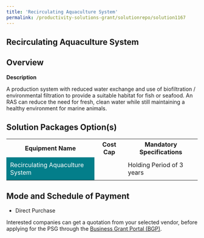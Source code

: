 ```yaml
---
title: 'Recirculating Aquaculture System'
permalink: /productivity-solutions-grant/solutionrepo/solution1167
---
```


## Recirculating Aquaculture System

## Overview

**Description**

A production system with reduced water exchange and use of biofiltration / environmental filtration to provide a suitable habitat for fish or seafood. An RAS can reduce the need for fresh, clean water while still maintaining a healthy environment for marine animals.

## Solution Packages Option(s)

<table>
<tr>
<th><b>Equipment Name</b></th>
<th><b>Cost Cap</b></th>
<th><b>Mandatory Specifications</b></th>
</tr>
<tr>
<td style='padding: 10px; background-color: #037E8A; color: #FFFFFF;'>Recirculating Aquaculture System</td>
<td style='padding: 10px;'> </td>
<td style='padding: 10px;'>Holding Period of 3 years</td>
</tr>
</table>

## Mode and Schedule of Payment

 - Direct Purchase

Interested companies can get a quotation from your selected vendor, before applying for the PSG through the <a href='https://www.businessgrants.gov.sg/' target='_blank' rel='noopener'>Business Grant Portal (BGP)</a>.

<script src="/jquery/resize-tables.js"></script>
